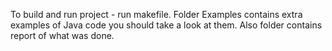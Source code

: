 To build and run project - run makefile. Folder Examples contains extra examples of Java code you should take a look at them. Also folder contains report of what was done.
